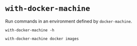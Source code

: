 # `with-docker-machine`

Run commands in an environment defined by `docker-machine`.

``` console
with-docker-machine -h
```

``` console
with-docker-machine docker images
```
